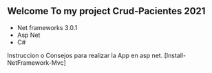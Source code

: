 ## Welcome To my project Crud-Pacientes 2021

- Net frameworks 3.0.1
- Asp Net
- C#

Instruccion o Consejos para realizar la App en asp net.
[Install-NetFramework-Mvc]
